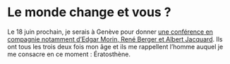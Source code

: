 # Le monde change et vous ?

Le 18 juin prochain, je serais à Genève pour donner [une conférence en compagnie notamment d’Edgar Morin, René Berger et Albert Jacquard](http://www.rezonance.ch/rezo/classes/ft-first-tuesday/geneve/20080618/one-community?page_num=0). Ils ont tous les trois deux fois mon âge et ils me rappellent l’homme auquel je me consacre en ce moment : Ératosthène.